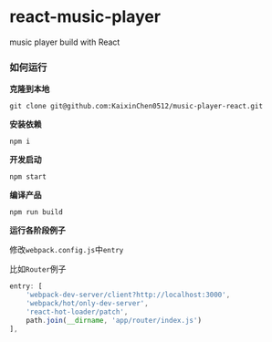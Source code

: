 # react-music-player
music player build with React
### 如何运行
**克隆到本地**
```shell
git clone git@github.com:KaixinChen0512/music-player-react.git
```

**安装依赖**
```shell
npm i
```

**开发启动**
```shell
npm start
```

**编译产品**
```shell
npm run build
```

**运行各阶段例子**

修改`webpack.config.js`中`entry`

比如`Router`例子
```javascript
entry: [
    'webpack-dev-server/client?http://localhost:3000',
    'webpack/hot/only-dev-server',
    'react-hot-loader/patch',
    path.join(__dirname, 'app/router/index.js')
],
```
